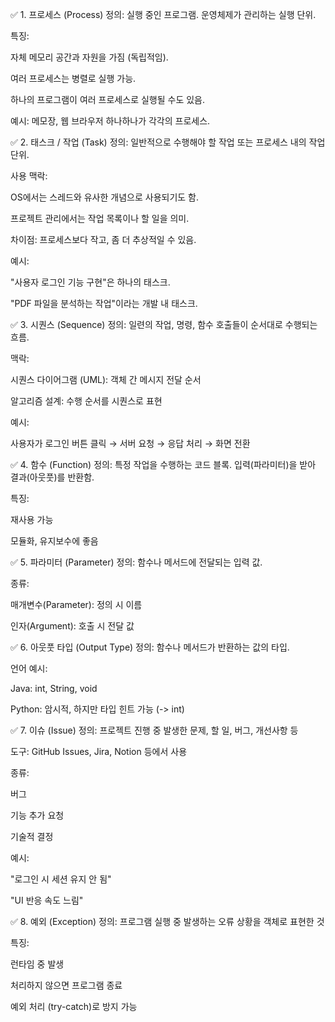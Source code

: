 ✅ 1. 프로세스 (Process)
정의: 실행 중인 프로그램. 운영체제가 관리하는 실행 단위.

특징:

자체 메모리 공간과 자원을 가짐 (독립적임).

여러 프로세스는 병렬로 실행 가능.

하나의 프로그램이 여러 프로세스로 실행될 수도 있음.

예시: 메모장, 웹 브라우저 하나하나가 각각의 프로세스.

✅ 2. 태스크 / 작업 (Task)
정의: 일반적으로 수행해야 할 작업 또는 프로세스 내의 작업 단위.

사용 맥락:

OS에서는 스레드와 유사한 개념으로 사용되기도 함.

프로젝트 관리에서는 작업 목록이나 할 일을 의미.

차이점: 프로세스보다 작고, 좀 더 추상적일 수 있음.

예시:

"사용자 로그인 기능 구현"은 하나의 태스크.

"PDF 파일을 분석하는 작업"이라는 개발 내 태스크.

✅ 3. 시퀀스 (Sequence)
정의: 일련의 작업, 명령, 함수 호출들이 순서대로 수행되는 흐름.

맥락:

시퀀스 다이어그램 (UML): 객체 간 메시지 전달 순서

알고리즘 설계: 수행 순서를 시퀀스로 표현

예시:

사용자가 로그인 버튼 클릭 → 서버 요청 → 응답 처리 → 화면 전환

✅ 4. 함수 (Function)
정의: 특정 작업을 수행하는 코드 블록. 입력(파라미터)을 받아 결과(아웃풋)를 반환함.

특징:

재사용 가능

모듈화, 유지보수에 좋음

✅ 5. 파라미터 (Parameter)
정의: 함수나 메서드에 전달되는 입력 값.

종류:

매개변수(Parameter): 정의 시 이름

인자(Argument): 호출 시 전달 값

✅ 6. 아웃풋 타입 (Output Type)
정의: 함수나 메서드가 반환하는 값의 타입.

언어 예시:

Java: int, String, void

Python: 암시적, 하지만 타입 힌트 가능 (-> int)

✅ 7. 이슈 (Issue)
정의: 프로젝트 진행 중 발생한 문제, 할 일, 버그, 개선사항 등

도구: GitHub Issues, Jira, Notion 등에서 사용

종류:

버그

기능 추가 요청

기술적 결정

예시:

"로그인 시 세션 유지 안 됨"

"UI 반응 속도 느림"

✅ 8. 예외 (Exception)
정의: 프로그램 실행 중 발생하는 오류 상황을 객체로 표현한 것

특징:

런타임 중 발생

처리하지 않으면 프로그램 종료

예외 처리 (try-catch)로 방지 가능

